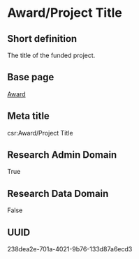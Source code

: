 # Award/Project Title
## Short definition
The title of the funded project.
## Base page
[Award](../../Objects/Award.md)
## Meta title
csr:Award/Project Title
## Research Admin Domain
True
## Research Data Domain
False
## UUID
238dea2e-701a-4021-9b76-133d87a6ecd3
